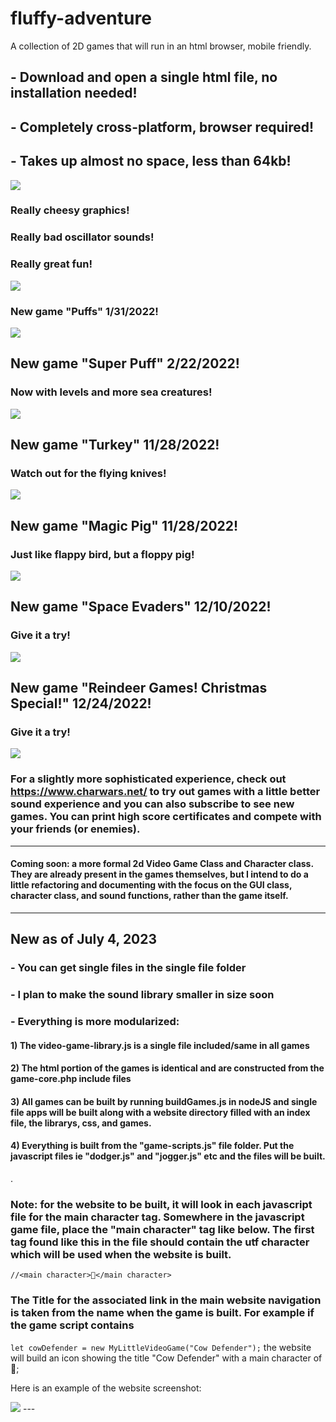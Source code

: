 # fluffy-adventure
A collection of 2D games that will run in an html browser, mobile friendly.  

## - Download and open a single html file, no installation needed!
## - Completely cross-platform, browser required!
## - Takes up almost no space, less than 64kb!

<img src='index.png'>

### Really cheesy graphics!
### Really bad oscillator sounds!
### Really great fun!

<img src='screenshot_original.png'>

### New game "Puffs" 1/31/2022!
<img src='puffs.png'>

## New game "Super Puff" 2/22/2022!
### Now with levels and more sea creatures!
<img src='superpuff.png'>

## New game "Turkey" 11/28/2022!
### Watch out for the flying knives!
<img src='screenshot_turkey.png'>

## New game "Magic Pig" 11/28/2022!
### Just like flappy bird, but a floppy pig!
<img src='screenshot_magicpig.png'>

## New game "Space Evaders" 12/10/2022!
### Give it a try!
<img src='screenshot.png'>

## New game "Reindeer Games!  Christmas Special!" 12/24/2022!
### Give it a try!
<img src='reindeer.png'>

### For a slightly more sophisticated experience, check out https://www.charwars.net/ to try out games with a little better sound experience and you can also subscribe to see new games.  You can print high score certificates and compete with your friends (or enemies).

-------------------------------------

#### Coming soon: a more formal 2d Video Game Class and Character class.  They are already present in the games themselves, but I intend to do a little refactoring and documenting with the focus on the GUI class, character class, and sound functions, rather than the game itself.

---
## New as of July 4, 2023

### - You can get single files in the single file folder
### - I plan to make the sound library smaller in size soon
### - Everything is more modularized:
#### 1) The video-game-library.js is a single file included/same in all games
#### 2) The html portion of the games is identical and are constructed from the game-core.php include files
#### 3) All games can be built by running buildGames.js in nodeJS and single file apps will be built along with a website directory filled with an index file, the librarys, css, and games.
#### 4) Everything is built from the "game-scripts.js" file folder.  Put the javascript files ie "dodger.js" and "jogger.js" etc and the files will be built.
.
### Note: for the website to be built, it will look in each javascript file for the main character tag.  Somewhere in the javascript game file, place the "main character" tag like below.  The first tag found like this in the file should contain the utf character which will be used when the website is built.

`//<main character>🐄</main character>`

### The Title for the associated link in the main website navigation is taken from the name when the game is built.  For example if the game script contains 
`let cowDefender = new MyLittleVideoGame("Cow Defender");` the website will build an icon showing the title "Cow Defender" with a main character of 🐄;

Here is an example of the website screenshot:

<img src='index.png'>
---

